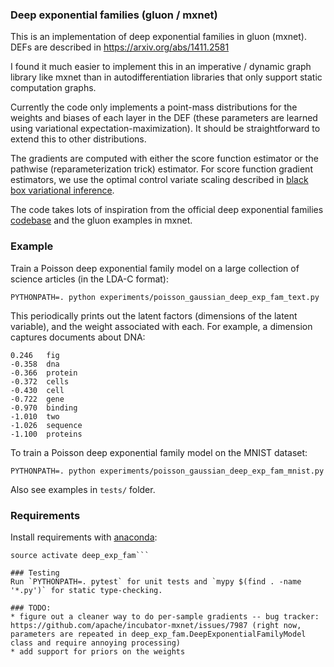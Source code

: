 ### Deep exponential families (gluon / mxnet)

This is an implementation of deep exponential families in gluon (mxnet). DEFs are described in https://arxiv.org/abs/1411.2581

I found it much easier to implement this in an imperative / dynamic graph library like mxnet than in autodifferentiation libraries that only support static computation graphs.

Currently the code only implements a point-mass distributions for the weights and biases of each layer in the DEF (these parameters are learned using variational expectation-maximization). It should be straightforward to extend this to other distributions.

The gradients are computed with either the score function estimator or the pathwise (reparameterization trick) estimator. For score function gradient estimators, we use the optimal control variate scaling described in [black box variational inference](https://arxiv.org/abs/1401.0118).

The code takes lots of inspiration from the official deep exponential families [codebase](https://github.com/blei-lab/deep-exponential-families) and the gluon examples in mxnet.

### Example

Train a Poisson deep exponential family model on a large collection of science articles (in the LDA-C format):
```
PYTHONPATH=. python experiments/poisson_gaussian_deep_exp_fam_text.py
```
This periodically prints out the latent factors (dimensions of the latent variable), and the weight associated with each. For example, a dimension captures documents about DNA:
```
0.246	fig
-0.358	dna
-0.366	protein
-0.372	cells
-0.430	cell
-0.722	gene
-0.970	binding
-1.010	two
-1.026	sequence
-1.100	proteins
```

To train a Poisson deep exponential family model on the MNIST dataset:
```
PYTHONPATH=. python experiments/poisson_gaussian_deep_exp_fam_mnist.py
```

Also see examples in `tests/` folder.

### Requirements
Install requirements with [anaconda](https://conda.io/docs/user-guide/install/index.html):
```conda env create -f environment.yml
source activate deep_exp_fam```

### Testing
Run `PYTHONPATH=. pytest` for unit tests and `mypy $(find . -name '*.py')` for static type-checking.

### TODO:
* figure out a cleaner way to do per-sample gradients -- bug tracker: https://github.com/apache/incubator-mxnet/issues/7987 (right now, parameters are repeated in deep_exp_fam.DeepExponentialFamilyModel class and require annoying processing)
* add support for priors on the weights
